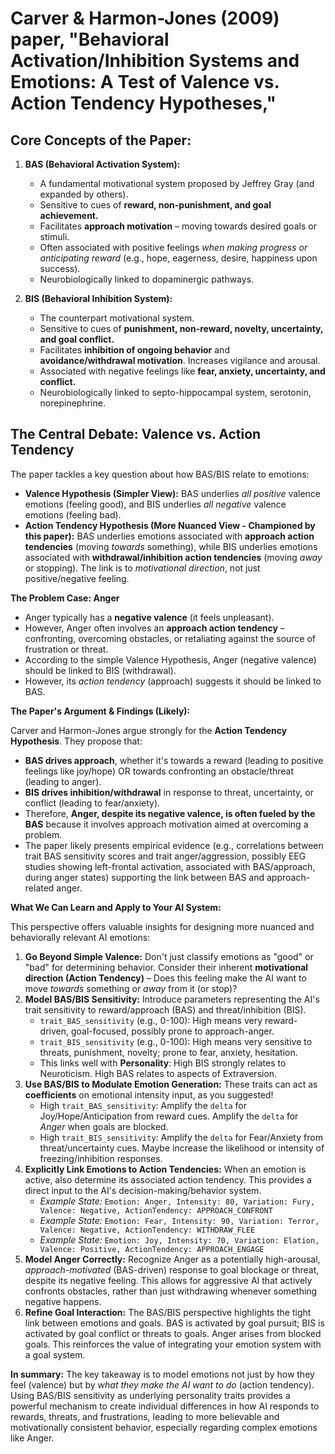 # Carver & Harmon-Jones (2009) paper, "Behavioral Activation/Inhibition Systems and Emotions: A Test of Valence vs. Action Tendency Hypotheses,"

## **Core Concepts of the Paper:**

1.  **BAS (Behavioral Activation System):**
    * A fundamental motivational system proposed by Jeffrey Gray (and expanded by others).
    * Sensitive to cues of **reward, non-punishment, and goal achievement.**
    * Facilitates **approach motivation** – moving towards desired goals or stimuli.
    * Often associated with positive feelings *when making progress or anticipating reward* (e.g., hope, eagerness, desire, happiness upon success).
    * Neurobiologically linked to dopaminergic pathways.

2.  **BIS (Behavioral Inhibition System):**
    * The counterpart motivational system.
    * Sensitive to cues of **punishment, non-reward, novelty, uncertainty, and goal conflict.**
    * Facilitates **inhibition of ongoing behavior** and **avoidance/withdrawal motivation**. Increases vigilance and arousal.
    * Associated with negative feelings like **fear, anxiety, uncertainty, and conflict.**
    * Neurobiologically linked to septo-hippocampal system, serotonin, norepinephrine.

## **The Central Debate: Valence vs. Action Tendency**

The paper tackles a key question about how BAS/BIS relate to emotions:

* **Valence Hypothesis (Simpler View):** BAS underlies *all positive* valence emotions (feeling good), and BIS underlies *all negative* valence emotions (feeling bad).
* **Action Tendency Hypothesis (More Nuanced View - Championed by this paper):** BAS underlies emotions associated with **approach action tendencies** (moving *towards* something), while BIS underlies emotions associated with **withdrawal/inhibition action tendencies** (moving *away* or stopping). The link is to *motivational direction*, not just positive/negative feeling.

**The Problem Case: Anger**

* Anger typically has a **negative valence** (it feels unpleasant).
* However, Anger often involves an **approach action tendency** – confronting, overcoming obstacles, or retaliating against the source of frustration or threat.
* According to the simple Valence Hypothesis, Anger (negative valence) should be linked to BIS (withdrawal).
* However, its *action tendency* (approach) suggests it should be linked to BAS.

**The Paper's Argument & Findings (Likely):**

Carver and Harmon-Jones argue strongly for the **Action Tendency Hypothesis**. They propose that:

* **BAS drives approach**, whether it's towards a reward (leading to positive feelings like joy/hope) OR towards confronting an obstacle/threat (leading to anger).
* **BIS drives inhibition/withdrawal** in response to threat, uncertainty, or conflict (leading to fear/anxiety).
* Therefore, **Anger, despite its negative valence, is often fueled by the BAS** because it involves approach motivation aimed at overcoming a problem.
* The paper likely presents empirical evidence (e.g., correlations between trait BAS sensitivity scores and trait anger/aggression, possibly EEG studies showing left-frontal activation, associated with BAS/approach, during anger states) supporting the link between BAS and approach-related anger.

**What We Can Learn and Apply to Your AI System:**

This perspective offers valuable insights for designing more nuanced and behaviorally relevant AI emotions:

1.  **Go Beyond Simple Valence:** Don't just classify emotions as "good" or "bad" for determining behavior. Consider their inherent **motivational direction (Action Tendency)** – Does this feeling make the AI want to move *towards* something or *away* from it (or stop)?
2.  **Model BAS/BIS Sensitivity:** Introduce parameters representing the AI's trait sensitivity to reward/approach (BAS) and threat/inhibition (BIS).
    * `trait_BAS_sensitivity` (e.g., 0-100): High means very reward-driven, goal-focused, possibly prone to approach-anger.
    * `trait_BIS_sensitivity` (e.g., 0-100): High means very sensitive to threats, punishment, novelty; prone to fear, anxiety, hesitation.
    * This links well with **Personality**: High BIS strongly relates to Neuroticism. High BAS relates to aspects of Extraversion.
3.  **Use BAS/BIS to Modulate Emotion Generation:** These traits can act as **coefficients** on emotional intensity input, as you suggested!
    * High `trait_BAS_sensitivity`: Amplify the `delta` for Joy/Hope/Anticipation from reward cues. Amplify the `delta` for *Anger* when goals are blocked.
    * High `trait_BIS_sensitivity`: Amplify the `delta` for Fear/Anxiety from threat/uncertainty cues. Maybe increase the likelihood or intensity of freezing/inhibition responses.
4.  **Explicitly Link Emotions to Action Tendencies:** When an emotion is active, also determine its associated action tendency. This provides a direct input to the AI's decision-making/behavior system.
    * *Example State:* `Emotion: Anger, Intensity: 80, Variation: Fury, Valence: Negative, ActionTendency: APPROACH_CONFRONT`
    * *Example State:* `Emotion: Fear, Intensity: 90, Variation: Terror, Valence: Negative, ActionTendency: WITHDRAW_FLEE`
    * *Example State:* `Emotion: Joy, Intensity: 70, Variation: Elation, Valence: Positive, ActionTendency: APPROACH_ENGAGE`
5.  **Model Anger Correctly:** Recognize Anger as a potentially high-arousal, *approach-motivated* (BAS-driven) response to goal blockage or threat, despite its negative feeling. This allows for aggressive AI that actively confronts obstacles, rather than just withdrawing whenever something negative happens.
6.  **Refine Goal Interaction:** The BAS/BIS perspective highlights the tight link between emotions and goals. BAS is activated by goal pursuit; BIS is activated by goal conflict or threats to goals. Anger arises from blocked goals. This reinforces the value of integrating your emotion system with a goal system.

**In summary:** The key takeaway is to model emotions not just by how they feel (valence) but by *what they make the AI want to do* (action tendency). Using BAS/BIS sensitivity as underlying personality traits provides a powerful mechanism to create individual differences in how AI responds to rewards, threats, and frustrations, leading to more believable and motivationally consistent behavior, especially regarding complex emotions like Anger.